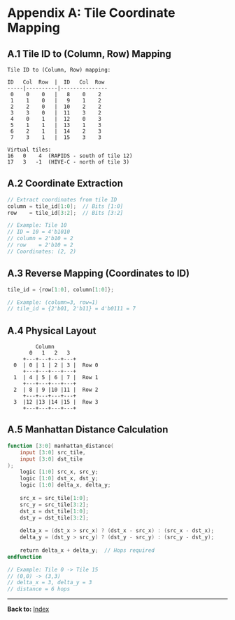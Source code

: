 # Appendix A: Tile Coordinate Mapping

## A.1 Tile ID to (Column, Row) Mapping

```
Tile ID to (Column, Row) mapping:

ID   Col  Row  |  ID   Col  Row
-----|----------|---------------
 0    0    0   |   8    0    2
 1    1    0   |   9    1    2
 2    2    0   |  10    2    2
 3    3    0   |  11    3    2
 4    0    1   |  12    0    3
 5    1    1   |  13    1    3
 6    2    1   |  14    2    3
 7    3    1   |  15    3    3

Virtual tiles:
16   0    4  (RAPIDS - south of tile 12)
17   3   -1  (HIVE-C - north of tile 3)
```

## A.2 Coordinate Extraction

```verilog
// Extract coordinates from tile ID
column = tile_id[1:0];  // Bits [1:0]
row    = tile_id[3:2];  // Bits [3:2]

// Example: Tile 10
// ID = 10 = 4'b1010
// column = 2'b10 = 2
// row    = 2'b10 = 2
// Coordinates: (2, 2)
```

## A.3 Reverse Mapping (Coordinates to ID)

```verilog
tile_id = {row[1:0], column[1:0]};

// Example: (column=3, row=1)
// tile_id = {2'b01, 2'b11} = 4'b0111 = 7
```

## A.4 Physical Layout

```
         Column
       0   1   2   3
     +---+---+---+---+
  0  | 0 | 1 | 2 | 3 |  Row 0
     +---+---+---+---+
  1  | 4 | 5 | 6 | 7 |  Row 1
     +---+---+---+---+
  2  | 8 | 9 |10 |11 |  Row 2
     +---+---+---+---+
  3  |12 |13 |14 |15 |  Row 3
     +---+---+---+---+
```

## A.5 Manhattan Distance Calculation

```verilog
function [3:0] manhattan_distance(
    input [3:0] src_tile,
    input [3:0] dst_tile
);
    logic [1:0] src_x, src_y;
    logic [1:0] dst_x, dst_y;
    logic [1:0] delta_x, delta_y;
    
    src_x = src_tile[1:0];
    src_y = src_tile[3:2];
    dst_x = dst_tile[1:0];
    dst_y = dst_tile[3:2];
    
    delta_x = (dst_x > src_x) ? (dst_x - src_x) : (src_x - dst_x);
    delta_y = (dst_y > src_y) ? (dst_y - src_y) : (src_y - dst_y);
    
    return delta_x + delta_y;  // Hops required
endfunction

// Example: Tile 0 -> Tile 15
// (0,0) -> (3,3)
// delta_x = 3, delta_y = 3
// distance = 6 hops
```

---

**Back to:** [Index](delta_index.md)
